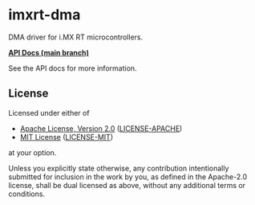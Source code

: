 imxrt-dma
=========

DMA driver for i.MX RT microcontrollers.

**[API Docs (main branch)][main-api-docs]**

[main-api-docs]: https://imxrt-rs.github.io/imxrt-dma/

See the API docs for more information.

License
-------

Licensed under either of

- [Apache License, Version 2.0](http://www.apache.org/licenses/LICENSE-2.0) ([LICENSE-APACHE](./LICENSE-APACHE))
- [MIT License](http://opensource.org/licenses/MIT) ([LICENSE-MIT](./LICENSE-MIT))

at your option.

Unless you explicitly state otherwise, any contribution intentionally submitted
for inclusion in the work by you, as defined in the Apache-2.0 license, shall be
dual licensed as above, without any additional terms or conditions.
